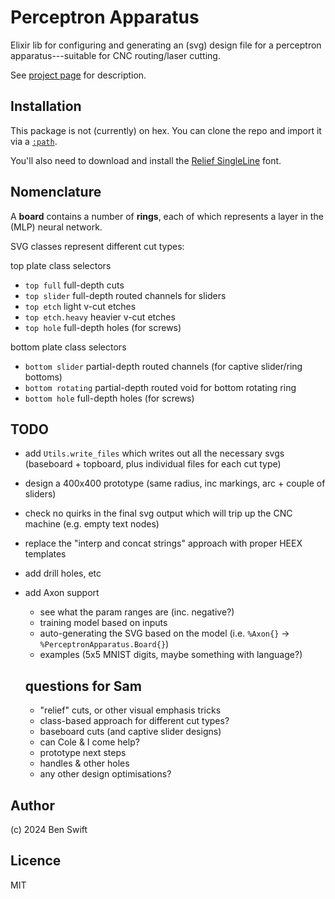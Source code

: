 # Perceptron Apparatus

Elixir lib for configuring and generating an (svg) design file for a perceptron
apparatus---suitable for CNC routing/laser cutting.

See
[project page](https://anu365.sharepoint.com/sites/CyberneticsHub/SitePages/CyberneticStudio-Human-Scale.aspx)
for description.

## Installation

This package is not (currently) on hex. You can clone the repo and import it via
a [`:path`](https://hexdocs.pm/mix/Mix.Tasks.Deps.html).

You'll also need to download and install the
[Relief SingleLine](https://github.com/isdat-type/Relief-SingleLine/tree/main/fonts/open_otf-svg)
font.

## Nomenclature

A **board** contains a number of **rings**, each of which represents a layer in
the (MLP) neural network.

SVG classes represent different cut types:

top plate class selectors

- `top full` full-depth cuts
- `top slider` full-depth routed channels for sliders
- `top etch` light v-cut etches
- `top etch.heavy` heavier v-cut etches
- `top hole` full-depth holes (for screws)

bottom plate class selectors

- `bottom slider` partial-depth routed channels (for captive slider/ring
  bottoms)
- `bottom rotating` partial-depth routed void for bottom rotating ring
- `bottom hole` full-depth holes (for screws)

## TODO

- add `Utils.write_files` which writes out all the necessary svgs (baseboard +
  topboard, plus individual files for each cut type)
- design a 400x400 prototype (same radius, inc markings, arc + couple of
  sliders)
- check no quirks in the final svg output which will trip up the CNC machine
  (e.g. empty text nodes)
- replace the "interp and concat strings" approach with proper HEEX templates
- add drill holes, etc
- add Axon support

  - see what the param ranges are (inc. negative?)
  - training model based on inputs
  - auto-generating the SVG based on the model (i.e. `%Axon{}` ->
    `%PerceptronApparatus.Board{}`)
  - examples (5x5 MNIST digits, maybe something with language?)

  ## questions for Sam

  - "relief" cuts, or other visual emphasis tricks
  - class-based approach for different cut types?
  - baseboard cuts (and captive slider designs)
  - can Cole & I come help?
  - prototype next steps
  - handles & other holes
  - any other design optimisations?

## Author

(c) 2024 Ben Swift

## Licence

MIT
